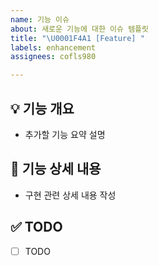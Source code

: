 ```yaml
---
name: 기능 이슈
about: 새로운 기능에 대한 이슈 템플릿
title: "\U0001F4A1 [Feature] "
labels: enhancement
assignees: cofls980

---
```


## 💡 기능 개요

- 추가할 기능 요약 설명

## 📝 기능 상세 내용

- 구현 관련 상세 내용 작성

## ✅ TODO

- [ ] TODO
